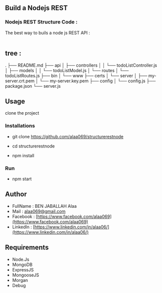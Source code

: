## Build a Nodejs REST

### Nodejs REST Structure Code :

The best way to buils a node js REST API : <br /> <br />


## tree :

.
├── README.md
├── api
│   ├── controllers
│   │   └── todoListController.js
│   ├── models
│   │   └── todoListModel.js
│   └── routes
│       └── todoListRoutes.js
├── bin
│   └── www
├── certs
│   └── server
│       ├── my-server.crt.pem
│       └── my-server.key.pem
├── config
│   └── config.js
├── package.json
└── server.js


## Usage

clone the project

### Installations

* git clone https://github.com/alaa069/structurerestnode

* cd structurerestnode

* npm install

### Run

* npm start

## Author

* FullName  :  BEN JABALLAH Alaa
* Mail      :  alaa069@gmail.com
* Facebook  :  [https://www.facebook.com/alaa069](https://www.facebook.com/alaa069)
* LinkedIn  :  [https://www.linkedin.com/in/alaa06/](https://www.linkedin.com/in/alaa06/)

## Requirements

* Node.Js
* MongoDB
* ExpressJS
* MongooseJS
* Morgan
* Debug
